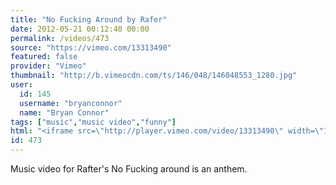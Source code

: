 ```yaml
---
title: "No Fucking Around by Rafer"
date: 2012-05-21 00:12:40 00:00
permalink: /videos/473
source: "https://vimeo.com/13313490"
featured: false
provider: "Vimeo"
thumbnail: "http://b.vimeocdn.com/ts/146/048/146048553_1280.jpg"
user:
  id: 145
  username: "bryanconnor"
  name: "Bryan Connor"
tags: ["music","music video","funny"]
html: "<iframe src=\"http://player.vimeo.com/video/13313490\" width=\"1280\" height=\"720\" frameborder=\"0\" webkitallowfullscreen mozallowfullscreen allowfullscreen></iframe>"
id: 473
---
```


Music video for Rafter's No Fucking around is an anthem.